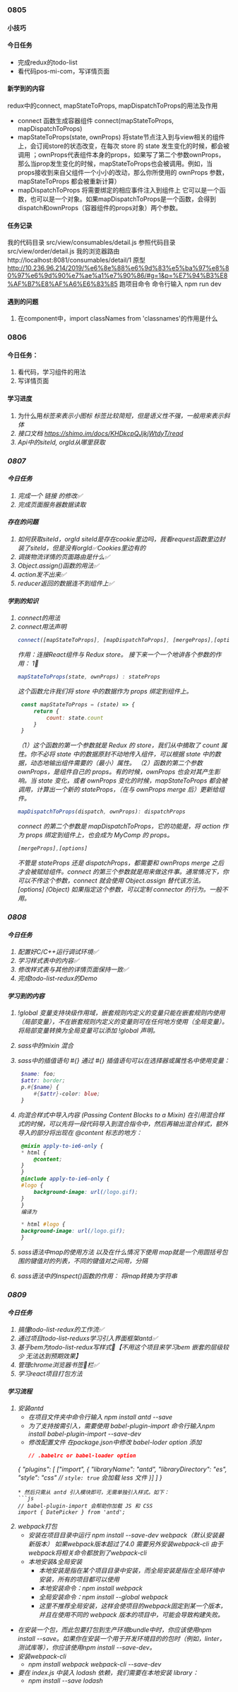 ### 0805

#### 小技巧



#### 今日任务
* 完成redux的todo-list
* 看代码pos-mi-com，写详情页面


#### 新学到的内容
redux中的connect, mapStateToProps, mapDispatchToProps的用法及作用
* connect 函数生成容器组件 connect(mapStateToProps, mapDispatchToProps)
* mapStateToProps(state, ownProps) 将state节点注入到与view相关的组件上，会订阅store的状态改变，在每次 store 的 state 发生变化的时候，都会被调用 ；ownProps代表组件本身的props，如果写了第二个参数ownProps，那么当prop发生变化的时候，mapStateToProps也会被调用。例如，当 props接收到来自父组件一个小小的改动，那么你所使用的 ownProps 参数，mapStateToProps 都会被重新计算）
* mapDispatchToProps 将需要绑定的相应事件注入到组件上
  它可以是一个函数，也可以是一个对象。如果mapDispatchToProps是一个函数，会得到dispatch和ownProps（容器组件的props对象）两个参数。


#### 任务记录
我的代码目录 src/view/consumables/detail.js
参照代码目录 src/view/order/detail.js
我的浏览器路由 http://localhost:8081/consumables/detail/1
原型 http://10.236.96.214/2019/%e6%8e%88%e6%9d%83%e5%ba%97%e8%80%97%e6%9d%90%e7%ae%a1%e7%90%86/#g=1&p=%E7%94%B3%E8%AF%B7%E8%AF%A6%E6%83%85
跑项目命令 命令行输入 npm run dev

#### 遇到的问题
1. 在component中，import classNames from 'classnames'的作用是什么


### 0806
#### 今日任务：
1. 看代码，学习组件的用法
2. 写详情页面

#### 学习进度
1. 为什么用<i>标签来表示小图标
<i>标签比较简短，但是语义性不强，一般用来表示斜体
2. 接口文档 https://shimo.im/docs/KHDkcpQJjkjWtdyT/read
3. Api中的siteId, orgId从哪里获取



### 0807
#### 今日任务
1. 完成一个 链接 的修改✅
2. 完成页面服务器数据读取

#### 存在的问题
1. 如何获取siteId，orgId siteId是存在cookie里边吗，我看request函数里边封装了siteId，但是没有orgId✅Cookies里边有的
2. 调拨物流详情的页面路由是什么✅
3. Object.assign()函数的用法✅
4. action发不出来✅
5. reducer返回的数据连不到组件上✅

#### 学到的知识
1. connect的用法
2. connect用法声明
    ```js
    connect([mapStateToProps], [mapDispatchToProps], [mergeProps],[options])
    ```
   作用：连接React组件与 Redux store。
   接下来一个一个地讲各个参数的作用：
   1⃣️ 
   ```js 
   mapStateToProps(state, ownProps) : stateProps   
   ```
   这个函数允许我们将 store 中的数据作为 props 绑定到组件上。
   ```js
    const mapStateToProps = (state) => {
        return {
            count: state.count
        }
    }
   ```
   （1）这个函数的第一个参数就是 Redux 的 store，我们从中摘取了 count 属性。你不必将 state 中的数据原封不动地传入组件，可以根据 state 中的数据，动态地输出组件需要的（最小）属性。
   （2）函数的第二个参数 ownProps，是组件自己的 props。有的时候，ownProps 也会对其产生影响。当 state 变化，或者 ownProps 变化的时候，mapStateToProps 都会被调用，计算出一个新的 stateProps，（在与 ownProps merge 后）更新给组件。
   ```js
   mapDispatchToProps(dispatch, ownProps): dispatchProps
   ```
   connect 的第二个参数是 mapDispatchToProps，它的功能是，将 action 作为 props 绑定到组件上，也会成为 MyComp 的 props。
   ```js
   [mergeProps],[options]
   ```
   不管是 stateProps 还是 dispatchProps，都需要和 ownProps merge 之后才会被赋给组件。connect 的第三个参数就是用来做这件事。通常情况下，你可以不传这个参数，connect 就会使用 Object.assign 替代该方法。
   [options] (Object) 如果指定这个参数，可以定制 connector 的行为。一般不用。


### 0808
#### 今日任务
1. 配置好C/C++运行调试环境✅
2. 学习样式表中的内容✅
3. 修改样式表与其他的详情页面保持一致✅
4. 完成todo-list-redux的Demo

#### 学习到的内容
1. !global  变量支持块级作用域，嵌套规则内定义的变量只能在嵌套规则内使用（局部变量），不在嵌套规则内定义的变量则可在任何地方使用（全局变量）。将局部变量转换为全局变量可以添加 !global 声明。
2. sass中的mixin 混合
3. sass中的插值语句 #{} 通过 #{} 插值语句可以在选择器或属性名中使用变量：
   ```scss
    $name: foo;
    $attr: border;
    p.#{$name} {
        #{$attr}-color: blue;
    }
   ```
4. 向混合样式中导入内容 (Passing Content Blocks to a Mixin)
   在引用混合样式的时候，可以先将一段代码导入到混合指令中，然后再输出混合样式，额外导入的部分将出现在 @content 标志的地方：
   ```scss
    @mixin apply-to-ie6-only {
    * html {
        @content;
    }
    }
    @include apply-to-ie6-only {
    #logo {
        background-image: url(/logo.gif);
    }
    }
    编译为

    * html #logo {
    background-image: url(/logo.gif);
    }
    ```

5. sass语法中map的使用方法 以及在什么情况下使用
   map就是一个用圆括号包围的键值对的列表，不同的键值对之间用，分隔
6. sass语法中的inspect()函数的作用： 将map转换为字符串


### 0809
#### 今日任务
1. 搞懂todo-list-redux的工作流✅
2. 通过项目todo-list-reduxs学习引入界面框架antd✅
3. 基于bem为todo-list-redux写样式🍵【不用这个项目来学习bem 嵌套的层级较少 无法达到预期效果】
4. 管理chrome浏览器书签🔖栏✅
5. 学习react项目打包方法

#### 学习流程
1. 安装antd
   * 在项目文件夹中命令行输入 npm install antd --save
   * 为了支持按需引入，需要使用 babel-plugin-import  命令行输入npm install babel-plugin-import --save-dev
   * 修改配置文件 在package.json中修改 babel-loder option
     添加 
     ```json
     // .babelrc or babel-loader option
    {
        "plugins": [
            ["import", {
            "libraryName": "antd",
            "libraryDirectory": "es",
            "style": "css" // `style: true` 会加载 less 文件
            }]
        ]
    }
    ```
    * 然后只需从 antd 引入模块即可，无需单独引入样式。如下：
    ```js
    // babel-plugin-import 会帮助你加载 JS 和 CSS
    import { DatePicker } from 'antd';
    ```
2. webpack打包
   * 安装在项目目录中运行 npm install --save-dev webpack（默认安装最新版本） 如果webpack版本超过了4.0 需要另外安装webpack-cli 由于webpack将相关命令都放到了webpack-cli
   * 本地安装&全局安装
     * 本地安装是指在某个项目目录中安装，而全局安装是指在全局环境中安装，所有的项目都可以使用
     * 本地安装命令：npm install webpack
     * 全局安装命令：npm install --global webpack
     * 这里不推荐全局安装，这样会使项目的webpack固定到某一个版本，并且在使用不同的 webpack 版本的项目中，可能会导致构建失败。
  * 在安装一个包，而此包要打包到生产环境bundle中时，你应该使用npm install --save。如果你在安装一个用于开发环境目的的包时（例如，linter，测试库等），你应该使用npm install --save-dev。
  * 安装webpack-cli
    * npm install webpack webpack-cli --save-dev
  * 要在 index.js 中装入 lodash 依赖，我们需要在本地安装 library：
    * npm install --save lodash